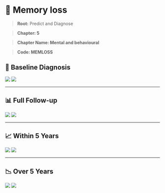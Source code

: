 # 🧬 Memory loss
    
> **Root:** Predict and Diagnose

> **Chapter: 5**

> **Chapter Name: Mental and behavioural**

> **Code: MEMLOSS**

## 🧪 Baseline Diagnosis

<img src="/Predict/Figures/Baseline/IMP/MEMLOSS.png" />

<CsvTableIMP src="/public/Predict/Data/Baseline/IMP/IMP_MEMLOSS.csv" label="🔍 View full results" />

<img src="/Predict/Figures/Baseline/ROC/MEMLOSS.png" />

<CsvTableROC src="/public/Predict/Data/Baseline/EVA/MEMLOSS.csv" label="🔍 View full results" />

---

## 📊 Full Follow-up

<img src="/Predict/Figures/ALL/IMP/MEMLOSS.png" />

<CsvTableIMP src="/public/Predict/Data/ALL/IMP/IMP_MEMLOSS.csv" label="🔍 View full results" />

<img src="/Predict/Figures/ALL/ROC/MEMLOSS.png" />

<CsvTableROC src="/public/Predict/Data/ALL/EVA/MEMLOSS.csv" label="🔍 View full results" />

---

## 📈 Within 5 Years

<img src="/Predict/Figures/FYears/IMP/MEMLOSS.png" />

<CsvTableIMP src="/public/Predict/Data/FYears/IMP/IMP_MEMLOSS.csv" label="🔍 View full results" />

<img src="/Predict/Figures/FYears/ROC/MEMLOSS.png" />

<CsvTableROC src="/public/Predict/Data/FYears/EVA/MEMLOSS.csv" label="🔍 View full results" />

---

## 📉 Over 5 Years

<img src="/Predict/Figures/OverFYears/IMP/MEMLOSS.png" />

<CsvTableIMP src="/public/Predict/Data/OverFYears/IMP/IMP_MEMLOSS.csv" label="🔍 View full results" />

<img src="/Predict/Figures/OverFYears/ROC/MEMLOSS.png" />

<CsvTableROC src="/public/Predict/Data/OverFYears/EVA/MEMLOSS.csv" label="🔍 View full results" />
